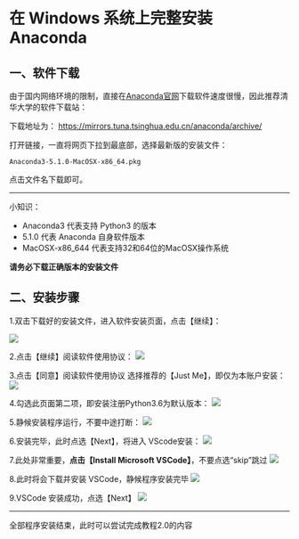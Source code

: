 # 在 Windows 系统上完整安装 Anaconda

## 一、软件下载

由于国内网络环境的限制，直接在[Anaconda官网](https://www.anaconda.com/download/)下载软件速度很慢，因此推荐清华大学的软件下载站：

下载地址为：
[https://mirrors.tuna.tsinghua.edu.cn/anaconda/archive/
](https://mirrors.tuna.tsinghua.edu.cn/anaconda/archive/)

打开链接，一直将网页下拉到最底部，选择最新版的安装文件：


```
Anaconda3-5.1.0-MacOSX-x86_64.pkg
```

点击文件名下载即可。

---

小知识：
- Anaconda3 代表支持 Python3 的版本
- 5.1.0 代表 Anaconda 自身软件版本
- MacOSX-x86_644 代表支持32和64位的MacOSX操作系统

**请务必下载正确版本的安装文件**



## 二、安装步骤

1.双击下载好的安装文件，进入软件安装页面，点击【继续】：

![](http://o6nu63qnj.bkt.clouddn.com/pymacp1.png)


2.点击【继续】阅读软件使用协议：
![](http://o6nu63qnj.bkt.clouddn.com/pymacp2.png)


3.点击【同意】阅读软件使用协议
选择推荐的【Just Me】，即仅为本账户安装：
![](http://o6nu63qnj.bkt.clouddn.com/pymacp3.png)


4.勾选此页面第二项，即安装注册Python3.6为默认版本：
![](http://o6nu63qnj.bkt.clouddn.com/pymacp4.png)


5.静候安装程序运行，不要中途打断：
![](http://o6nu63qnj.bkt.clouddn.com/pymacp5.png)

6.安装完毕，此时点选【Next】，将进入 VScode安装：
![](http://o6nu63qnj.bkt.clouddn.com/pymacp6.png)

7.此处非常重要，**点击【Install Microsoft VSCode】**，不要点选“skip”跳过
![](http://o6nu63qnj.bkt.clouddn.com/pymacp7.png)

8.此时将会下载并安装 VSCode，静候程序安装完毕
![](http://o6nu63qnj.bkt.clouddn.com/pymacp8.png)

9.VSCode 安装成功，点选【Next】
![](http://o6nu63qnj.bkt.clouddn.com/pymacp9.png)


---

全部程序安装结束，此时可以尝试完成教程2.0的内容


